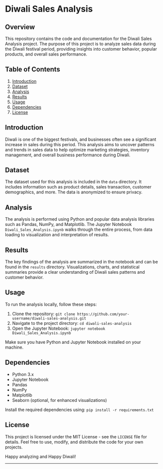 # Diwali Sales Analysis

## Overview

This repository contains the code and documentation for the Diwali Sales Analysis project. The purpose of this project is to analyze sales data during the Diwali festival period, providing insights into customer behavior, popular products, and overall sales performance.

## Table of Contents

1. [Introduction](#introduction)
2. [Dataset](#dataset)
3. [Analysis](#analysis)
4. [Results](#results)
5. [Usage](#usage)
6. [Dependencies](#dependencies)
7. [License](#license)

## Introduction

Diwali is one of the biggest festivals, and businesses often see a significant increase in sales during this period. This analysis aims to uncover patterns and trends in sales data to help optimize marketing strategies, inventory management, and overall business performance during Diwali.

## Dataset

The dataset used for this analysis is included in the `data` directory. It includes information such as product details, sales transaction, customer demographics, and more. The data is anonymized to ensure privacy.

## Analysis

The analysis is performed using Python and popular data analysis libraries such as Pandas, NumPy, and Matplotlib. The Jupyter Notebook `Diwali_Sales_Analysis.ipynb` walks through the entire process, from data loading to visualization and interpretation of results.

## Results

The key findings of the analysis are summarized in the notebook and can be found in the `results` directory. Visualizations, charts, and statistical summaries provide a clear understanding of Diwali sales patterns and customer behavior.

## Usage

To run the analysis locally, follow these steps:

1. Clone the repository: `git clone https://github.com/your-username/diwali-sales-analysis.git`
2. Navigate to the project directory: `cd diwali-sales-analysis`
3. Open the Jupyter Notebook: `jupyter notebook Diwali_Sales_Analysis.ipynb`

Make sure you have Python and Jupyter Notebook installed on your machine.

## Dependencies

- Python 3.x
- Jupyter Notebook
- Pandas
- NumPy
- Matplotlib
- Seaborn (optional, for enhanced visualizations)

Install the required dependencies using: `pip install -r requirements.txt`

## License

This project is licensed under the MIT License - see the `LICENSE` file for details. Feel free to use, modify, and distribute the code for your own projects.

Happy analyzing and Happy Diwali!

---
